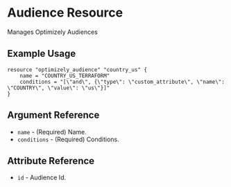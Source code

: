 # Audience Resource

Manages Optimizely Audiences

## Example Usage

```hcl
resource "optimizely_audience" "country_us" {
    name = "COUNTRY_US_TERRAFORM"
    conditions = "[\"and\", {\"type\": \"custom_attribute\", \"name\": \"COUNTRY\", \"value\": \"us\"}]"
}
```

## Argument Reference

* `name` - (Required) Name.
* `conditions` - (Required) Conditions.

## Attribute Reference

* `id` - Audience Id.
